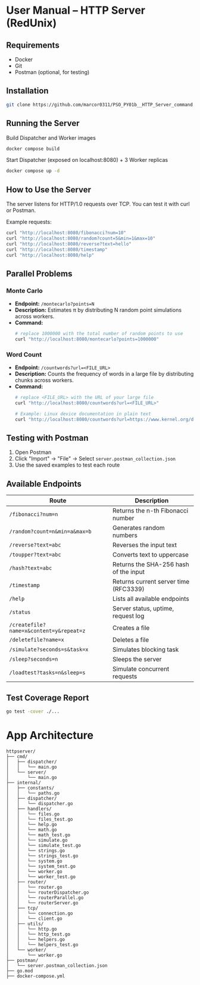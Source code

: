 # User Manual – HTTP Server (RedUnix)

## Requirements
- Docker
- Git
- Postman (optional, for testing)

## Installation

```bash
git clone https://github.com/marcor0311/PSO_PY01b__HTTP_Server_command.git
```

## Running the Server

Build Dispatcher and Worker images
```bash
docker compose build
```

Start Dispatcher (exposed on localhost:8080) + 3 Worker replicas
```bash
docker compose up -d
```

## How to Use the Server

The server listens for HTTP/1.0 requests over TCP. You can test it with curl or Postman.

Example requests:

```bash
curl "http://localhost:8080/fibonacci?num=10"
curl "http://localhost:8080/random?count=5&min=1&max=10"
curl "http://localhost:8080/reverse?text=hello"
curl "http://localhost:8080/timestamp"
curl "http://localhost:8080/help"
```


## Parallel Problems

### Monte Carlo 
- **Endpoint:** `/montecarlo?points=N`
- **Description:** Estimates π by distributing N random point simulations across workers.
- **Command:**
  ```bash
  # replace 1000000 with the total number of random points to use
  curl "http://localhost:8080/montecarlo?points=1000000"
  ```

### Word Count
- **Endpoint:** `/countwords?url=<FILE_URL>`
- **Description:** Counts the frequency of words in a large file by distributing chunks across workers.
- **Command:**
  ```bash
  # replace <FILE_URL> with the URL of your large file
  curl "http://localhost:8080/countwords?url=<FILE_URL>"
  ```
  ```bash
  # Example: Linux device documentation in plain text
  curl "http://localhost:8080/countwords?url=https://www.kernel.org/doc/Documentation/admin-guide/devices.txt"
  ```


## Testing with Postman

1. Open Postman
2. Click "Import" → "File" → Select `server.postman_collection.json`
3. Use the saved examples to test each route

## Available Endpoints

| Route                                   | Description                                |
| --------------------------------------- | ------------------------------------------ |
| `/fibonacci?num=n`                      | Returns the n-th Fibonacci number          |
| `/random?count=n&min=a&max=b`           | Generates random numbers                   |
| `/reverse?text=abc`                     | Reverses the input text                    |
| `/toupper?text=abc`                     | Converts text to uppercase                 |
| `/hash?text=abc`                        | Returns the SHA-256 hash of the input      |
| `/timestamp`                            | Returns current server time (RFC3339)      |
| `/help`                                 | Lists all available endpoints              |
| `/status`                               | Server status, uptime, request log         |
| `/createfile?name=x&content=y&repeat=z` | Creates a file                             |
| `/deletefile?name=x`                    | Deletes a file                             |
| `/simulate?seconds=s&task=x`            | Simulates blocking task                    |
| `/sleep?seconds=n`                      | Sleeps the server                          |
| `/loadtest?tasks=n&sleep=s`             | Simulate concurrent requests               |


## Test Coverage Report

```bash
go test -cover ./...
```

# App Architecture 
```
httpserver/
├── cmd/
│   ├── dispatcher/
│   │   └── main.go
│   └── server/
│       └── main.go
├── internal/
│   ├── constants/
│   │   └── paths.go
│   ├── dispatcher/
│   │   └── dispatcher.go
│   ├── handlers/
│   │   └── files.go
│   │   └── files_test.go
│   │   └── help.go
│   │   └── math.go
│   │   └── math_test.go
│   │   └── simulate.go
│   │   └── simulate_test.go
│   │   └── strings.go
│   │   └── strings_test.go
│   │   └── system.go
│   │   └── system_test.go
│   │   └── worker.go
│   │   └── worker_test.go
│   ├── router/
│   │   └── router.go
│   │   └── routerDispatcher.go
│   │   └── routerParallel.go
│   │   └── routerServer.go
│   ├── tcp/
│   │   └── connection.go
│   │   └── client.go
│   ├── utils/
│   │   └── http.go
│   │   └── http_test.go
│   │   └── helpers.go
│   │   └── helpers_test.go
│   └── worker/
│       └── worker.go
├── postman/
│   └── server.postman_collection.json
├── go.mod
├── docker-compose.yml
```
